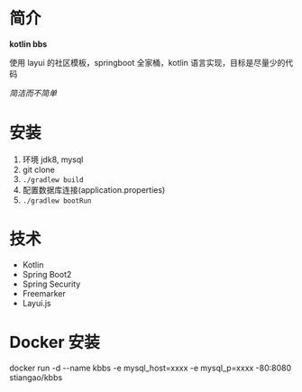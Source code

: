 # 简介
**kotlin bbs**

使用 layui 的社区模板，springboot 全家桶，kotlin 语言实现，目标是尽量少的代码

*简洁而不简单*

# 安装
1. 环境 jdk8, mysql
2. git clone
3. `./gradlew build`
4. 配置数据库连接(application.properties)
5. `./gradlew bootRun`

# 技术

- Kotlin
- Spring Boot2
- Spring Security
- Freemarker
- Layui.js

# Docker 安装
docker run -d --name kbbs -e mysql_host=xxxx -e mysql_p=xxxx -80:8080 stiangao/kbbs